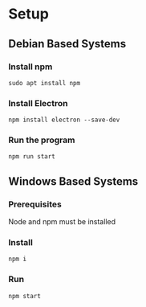 # Setup

## Debian Based Systems

### Install npm

`sudo apt install npm`

### Install Electron

`npm install electron --save-dev`

### Run the program

`npm run start`

## Windows Based Systems

### Prerequisites

Node and npm must be installed

### Install

`npm i`

### Run

`npm start`